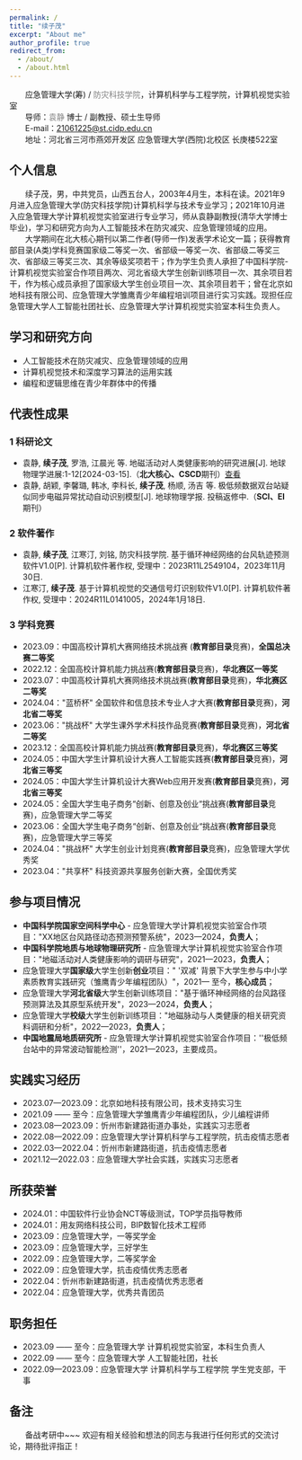 ```yaml
---
permalink: /
title: "续子茂"
excerpt: "About me"
author_profile: true
redirect_from: 
  - /about/
  - /about.html
---
```





应急管理大学(筹) / <a href="https://www.cidp.edu.cn/" style="text-decoration:none; color:grey;">防灾科技学院</a>，计算机科学与工程学院，计算机视觉实验室

导师：<a href="https://baike.baidu.com/item/%E8%A2%81%E9%9D%99/63116510?fr=ge_ala" style="text-decoration:none; color:grey;">袁静</a> 博士 / 副教授、硕士生导师

E-mail：21061225@st.cidp.edu.cn

地址：河北省三河市燕郊开发区 应急管理大学(西院)北校区 长庚楼522室



## 个人信息

<style>
p {
    text-indent: 2em; /* 首行缩进2字符（2个汉字宽度） */
    margin: 0; /* 移除段落之间的默认间距 */
}
</style>

<p>续子茂，男，中共党员，山西五台人，2003年4月生，本科在读。2021年9月进入应急管理大学(防灾科技学院)计算机科学与技术专业学习；2021年10月进入应急管理大学计算机视觉实验室进行专业学习，师从袁静副教授(清华大学博士毕业)，学习和研究方向为人工智能技术在防灾减灾、应急管理领域的应用。</p>
<p>大学期间在北大核心期刊以第二作者(导师一作)发表学术论文一篇；获得教育部目录(A类)学科竞赛国家级二等奖一次、省部级一等奖一次、省部级二等奖三次、省部级三等奖三次、其余等级奖项若干；作为学生负责人承担了中国科学院-计算机视觉实验室合作项目两次、河北省级大学生创新训练项目一次、其余项目若干，作为核心成员承担了国家级大学生创业项目一次、其余项目若干；曾在北京如地科技有限公司、应急管理大学雏鹰青少年编程培训项目进行实习实践。现担任应急管理大学人工智能社团社长、应急管理大学计算机视觉实验室本科生负责人。</p>



## 学习和研究方向

* 人工智能技术在防灾减灾、应急管理领域的应用
* 计算机视觉技术和深度学习算法的运用实践
* 编程和逻辑思维在青少年群体中的传播



## 代表性成果

### 1 科研论文

- 袁静, **续子茂**, 罗浩, 江晨光 等. 地磁活动对人类健康影响的研究进展[J]. 地球物理学进展:1-12[2024-03-15].（**北大核心、CSCD**期刊）[查看](https://kns.cnki.net/kcms2/article/abstract?v=0Q9DRdE4I9fOlC3PD-oBjwkt5hZEPvj5Tci7nkUjgx2lMKF83jHQYED-SZhv_oHrhfyTed8aGlXv2sbB03_gVwBtL3bST6EuR8QHcEj5tNryJTXC4hb6vKpCw0wFaVOqUPiG-G7YglACPeORifAtag==&uniplatform=NZKPT&language=CHS)
- 袁静, 胡颖, 李馨璐, 韩冰, 李科长, **续子茂**, 杨顺, 汤吉 等. 极低频数据双台站疑似同步电磁异常扰动自动识别模型[J]. 地球物理学报. 投稿返修中.（**SCI、EI** 期刊）


### 2 软件著作

* 袁静, **续子茂**, 江寒汀, 刘铭, 防灾科技学院. 基于循环神经网络的台风轨迹预测软件V1.0[P]. 计算机软件著作权, 受理中：2023R11L2549104，2023年11月30日.
* 江寒汀, **续子茂**. 基于计算机视觉的交通信号灯识别软件V1.0[P]. 计算机软件著作权, 受理中：2024R11L0141005，2024年1月18日.


### 3 学科竞赛

- 2023.09：中国高校计算机大赛网络技术挑战赛 (**教育部目录**竞赛)，**全国总决赛二等奖**
- 2022.12：全国高校计算机能力挑战赛(**教育部目录**竞赛)，**华北赛区一等奖**
- 2023.07：中国高校计算机大赛网络技术挑战赛(**教育部目录**竞赛)，**华北赛区二等奖**
- 2024.04："蓝桥杯" 全国软件和信息技术专业人才大赛(**教育部目录**竞赛)，**河北省二等奖**
- 2023.06："挑战杯" 大学生课外学术科技作品竞赛(**教育部目录**竞赛)，**河北省二等奖**
- 2023.12：全国高校计算机能力挑战赛(**教育部目录**竞赛)，**华北赛区三等奖**
- 2024.05：中国大学生计算机设计大赛人工智能实践赛(**教育部目录**竞赛)，**河北省三等奖**
- 2024.05：中国大学生计算机设计大赛Web应用开发赛(**教育部目录**竞赛)，**河北省三等奖**
- 2024.05：全国大学生电子商务“创新、创意及创业“挑战赛(**教育部目录**竞赛)，应急管理大学二等奖
- 2023.06：全国大学生电子商务“创新、创意及创业“挑战赛(**教育部目录**竞赛)，应急管理大学三等奖
- 2024.04："挑战杯" 大学生创业计划竞赛(**教育部目录**竞赛)，应急管理大学优秀奖
- 2023.04："共享杯" 科技资源共享服务创新大赛，全国优秀奖



## 参与项目情况

- **中国科学院国家空间科学中心** - 应急管理大学计算机视觉实验室合作项目："XX地区台风路径动态预测预警系统"，2023—2024，**负责人**；
- **中国科学院地质与地球物理研究所** - 应急管理大学计算机视觉实验室合作项目："地磁活动对人类健康影响的调研与研究"，2021—2023，**负责人**；
- 应急管理大学**国家级**大学生创新**创业**项目：" '双减' 背景下大学生参与中小学素质教育实践研究（雏鹰青少年编程团队）"，2021— 至今，**核心成员**；
- 应急管理大学**河北省级**大学生创新训练项目："基于循环神经网络的台风路径预测算法及其原型系统开发"，2023—2024，**负责人**；
- 应急管理大学**校级**大学生创新训练项目："地磁脉动与人类健康的相关研究资料调研和分析"，2022—2023，**负责人**；
- **中国地震局地质研究所** - 应急管理大学计算机视觉实验室合作项目：''极低频台站中的异常波动智能检测''，2021—2023，主要成员。



## 实践实习经历

- 2023.07—2023.09：北京如地科技有限公司，技术支持实习生
- 2021.09 —— 至今：应急管理大学雏鹰青少年编程团队，少儿编程讲师
- 2023.08—2023.09：忻州市新建路街道办事处，实践实习志愿者
- 2022.08—2022.09：应急管理大学计算机科学与工程学院，抗击疫情志愿者
- 2022.03—2022.04：忻州市新建路街道，抗击疫情志愿者
- 2021.12—2022.03：应急管理大学社会实践，实践实习志愿者



## 所获荣誉

- 2024.01：中国软件行业协会NCT等级测试，TOP学员指导教师
- 2024.01：用友网络科技公司，BIP数智化技术工程师
- 2023.09：应急管理大学，一等奖学金
- 2023.09：应急管理大学，三好学生
- 2022.09：应急管理大学，二等奖学金
- 2022.09：应急管理大学，抗击疫情优秀志愿者
- 2022.04：忻州市新建路街道，抗击疫情优秀志愿者
- 2022.04：应急管理大学，优秀共青团员



## 职务担任

- 2023.09 —— 至今：应急管理大学 计算机视觉实验室，本科生负责人
- 2022.09 —— 至今：应急管理大学 人工智能社团，社长
- 2022.09—2023.09：应急管理大学 计算机科学与工程学院 学生党支部，干事



## 备注

备战考研中~~~  欢迎有相关经验和想法的同志与我进行任何形式的交流讨论，期待批评指正！  
